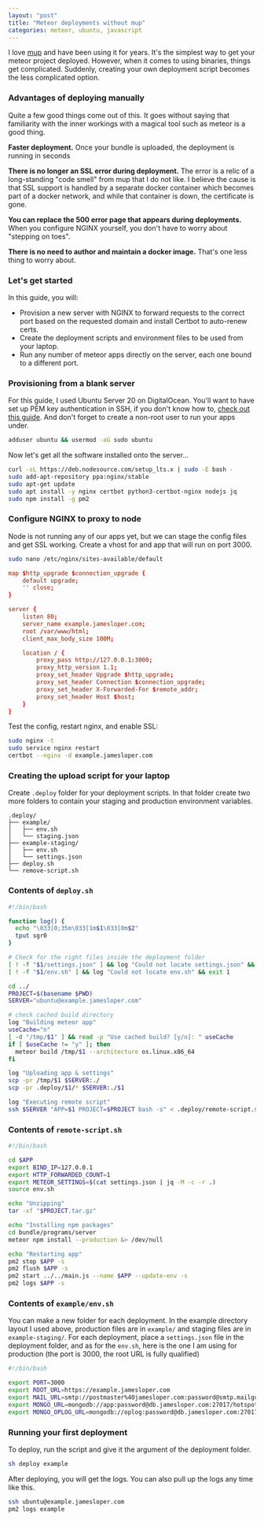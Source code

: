 ```yaml
---
layout: "post"
title: "Meteor deployments without mup"
categories: meteor, ubuntu, javascript
---
```


I love [mup](http://meteor-up.com/) and have been using it for years. It's the simplest way to get your meteor project
deployed. However, when it comes to using binaries, things get complicated. Suddenly, creating your own deployment script becomes the less complicated option.

<!--more-->

### Advantages of deploying manually

Quite a few good things come out of this. It goes without saying that familiarity with the inner workings with a magical tool such as meteor is a good thing.

**Faster deployment.** Once your bundle is uploaded, the deployment is running in seconds

**There is no longer an SSL error during deployment.** The error is a relic of a long-standing "code smell" from mup
   that I do not like. I believe the cause is that SSL support is handled by a separate docker container which becomes
   part of a docker network, and while that container is down, the certificate is gone.

**You can replace the 500 error page that appears during deployments.** When you configure NGINX yourself, you don't
   have to worry about "stepping on toes".

**There is no need to author and maintain a docker image.** That's one less thing to worry about.


### Let's get started

In this guide, you will:
- Provision a new server with NGINX to forward requests to the correct port based on the requested domain and install Certbot to auto-renew certs.
- Create the deployment scripts and environment files to be used from your laptop.
- Run any number of meteor apps directly on the server, each one bound to a different port.

### Provisioning from a blank server

For this guide, I used Ubuntu Server 20 on DigitalOcean. You'll want to have set up PEM key authentication in SSH, if you don't know how
to, [check out this guide](https://www.digitalocean.com/community/tutorials/how-to-set-up-ssh-keys-on-ubuntu-20-04). And
don't forget to create a non-root user to run your apps under.

``` bash
adduser ubuntu && usermod -aG sudo ubuntu
```

Now let's get all the software installed onto the server...

``` bash
curl -sL https://deb.nodesource.com/setup_lts.x | sudo -E bash -
sudo add-apt-repository ppa:nginx/stable
sudo apt-get update
sudo apt install -y nginx certbot python3-certbot-nginx nodejs jq
sudo npm install -g pm2
```

### Configure NGINX to proxy to node

Node is not running any of our apps yet, but we can stage the config files and get SSL working. Create a vhost for and
app that will run on port 3000.

``` bash
sudo nano /etc/nginx/sites-available/default
```

``` conf
map $http_upgrade $connection_upgrade {
    default upgrade;
    '' close;
}

server {
    listen 80;
    server_name example.jamesloper.com;
    root /var/www/html;
    client_max_body_size 100M;

    location / {
        proxy_pass http://127.0.0.1:3000;
        proxy_http_version 1.1;
        proxy_set_header Upgrade $http_upgrade;
        proxy_set_header Connection $connection_upgrade;
        proxy_set_header X-Forwarded-For $remote_addr;
        proxy_set_header Host $host;
    }
}
```

Test the config, restart nginx, and enable SSL:

``` bash
sudo nginx -t
sudo service nginx restart
certbot --nginx -d example.jamesloper.com
```

### Creating the upload script for your laptop

Create `.deploy` folder for your deployment scripts. In that folder create two more folders to contain your staging and
production environment variables.

```
.deploy/
├── example/
│   ├── env.sh
│   └── staging.json
├── example-staging/
│   ├── env.sh
│   └── settings.json
├── deploy.sh
└── remove-script.sh
```

### Contents of `deploy.sh`

``` bash
#!/bin/bash

function log() {
  echo "\033[0;35m\033[1m$1\033[0m$2"
  tput sgr0
}

# Check for the right files inside the deployment folder
[ ! -f "$1/settings.json" ] && log "Could not locate settings.json" && exit 1
[ ! -f "$1/env.sh" ] && log "Could not locate env.sh" && exit 1

cd ../
PROJECT=$(basename $PWD)
SERVER="ubuntu@example.jamesloper.com"

# check cached build directory
log "Building meteor app"
useCache="n"
[ -d "/tmp/$1" ] && read -p "Use cached build? [y/n]: " useCache
if [ $useCache != "y" ]; then
  meteor build /tmp/$1 --architecture os.linux.x86_64
fi

log "Uploading app & settings"
scp -pr /tmp/$1 $SERVER:./
scp -pr .deploy/$1/* $SERVER:./$1

log "Executing remote script"
ssh $SERVER "APP=$1 PROJECT=$PROJECT bash -s" < .deploy/remote-script.sh
```

### Contents of `remote-script.sh`

``` bash
#!/bin/bash

cd $APP
export BIND_IP=127.0.0.1
export HTTP_FORWARDED_COUNT=1
export METEOR_SETTINGS=$(cat settings.json | jq -M -c -r .)
source env.sh

echo "Unzipping"
tar -xf "$PROJECT.tar.gz"

echo "Installing npm packages"
cd bundle/programs/server
meteor npm install --production &> /dev/null

echo "Restarting app"
pm2 stop $APP -s
pm2 flush $APP -s
pm2 start ../../main.js --name $APP --update-env -s
pm2 logs $APP -s
```

### Contents of `example/env.sh`

You can make a new folder for each deployment. In the example directory layout I used above, production files are
in `example/` and staging files are in `example-staging/`. For each deployment, place a `settings.json` file in the
deployment folder, and as for the `env.sh`, here is the one I am using for production (the port is 3000, the root URL is
fully qualified)

``` bash
#!/bin/bash

export PORT=3000
export ROOT_URL=https://example.jamesloper.com
export MAIL_URL=smtp://postmaster%40jamesloper.com:password@smtp.mailgun.org:587
export MONGO_URL=mongodb://app:password@db.jamesloper.com:27017/hotspot
export MONGO_OPLOG_URL=mongodb://oplog:password@db.jamesloper.com:27017/local?authSource=admin
```

### Running your first deployment

To deploy, run the script and give it the argument of the deployment folder.

``` bash
sh deploy example
```

After deploying, you will get the logs. You can also pull up the logs any time like this.

``` bash
ssh ubuntu@example.jamesloper.com
pm2 logs example
```
